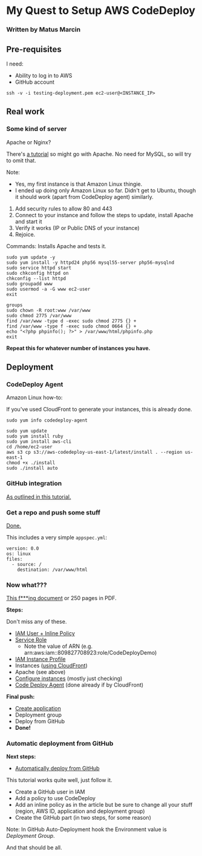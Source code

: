 # My Quest to Setup AWS CodeDeploy

### Written by Matus Marcin

## Pre-requisites

I need:

* Ability to log in to AWS
* GitHub account

```
ssh -v -i testing-deployment.pem ec2-user@<INSTANCE_IP>
```

## Real work

### Some kind of server

Apache or Nginx?

There's [a tutorial](http://docs.aws.amazon.com/AWSEC2/latest/UserGuide/install-LAMP.html) so might go with Apache. No need for MySQL, so will try to omit that.

Note: 

* Yes, my first instance is that Amazon Linux thingie.
* I ended up doing only Amazon Linux so far. Didn't get to Ubuntu, though it should work (apart from CodeDeploy agent) similarly.

1. Add security rules to allow 80 and 443
2. Connect to your instance and follow the steps to update, install Apache and start it
3. Verify it works (IP or Public DNS of your instance)
4. Rejoice.

Commands: Installs Apache and tests it.

```
sudo yum update -y
sudo yum install -y httpd24 php56 mysql55-server php56-mysqlnd
sudo service httpd start
sudo chkconfig httpd on
chkconfig --list httpd
sudo groupadd www
sudo usermod -a -G www ec2-user
exit

groups
sudo chown -R root:www /var/www
sudo chmod 2775 /var/www
find /var/www -type d -exec sudo chmod 2775 {} +
find /var/www -type f -exec sudo chmod 0664 {} +
echo "<?php phpinfo(); ?>" > /var/www/html/phpinfo.php
exit

```

**Repeat this for whatever number of instances you have.**

## Deployment

### CodeDeploy Agent

Amazon Linux how-to:

If you've used CloudFront to generate your instances, this is already done.

```
sudo yum info codedeploy-agent
```

```
sudo yum update
sudo yum install ruby
sudo yum install aws-cli
cd /home/ec2-user
aws s3 cp s3://aws-codedeploy-us-east-1/latest/install . --region us-east-1
chmod +x ./install
sudo ./install auto

```

### GitHub integration

[As outlined in this tutorial.](http://docs.aws.amazon.com/codedeploy/latest/userguide/github-integ-tutorial.html)

### Get a repo and push some stuff

[Done.](https://github.com/matusmarcin/aws-codedeploy-simpleton)

This includes a very simple `appspec.yml`:

```
version: 0.0
os: linux
files:
  - source: /
    destination: /var/www/html
```

### Now what???

[This f***ing document](http://docs.aws.amazon.com/codedeploy/latest/userguide/how-to-create-service-role.html) or 250 pages in PDF.

**Steps:**

Don't miss any of these.

* [IAM User + Inline Policy](http://docs.aws.amazon.com/codedeploy/latest/userguide/getting-started-setup.html)
* [Service Role](http://docs.aws.amazon.com/codedeploy/latest/userguide/how-to-create-service-role.html)
	* Note the value of ARN (e.g. arn:aws:iam::809827708923:role/CodeDeployDemo)
* [IAM Instance Profile](http://docs.aws.amazon.com/codedeploy/latest/userguide/how-to-create-iam-instance-profile.html)
* Instances ([using CloudFront](http://docs.aws.amazon.com/codedeploy/latest/userguide/how-to-use-cloud-formation-template.html#how-to-use-cloud-formation-template-console))
* Apache (see above)
* [Configure instances](http://docs.aws.amazon.com/codedeploy/latest/userguide/how-to-configure-existing-instance.html) (mostly just checking)
* [Code Deploy Agent](http://docs.aws.amazon.com/codedeploy/latest/userguide/how-to-run-agent.html) (done already if by CloudFront)

**Final push:**

* [Create application](http://docs.aws.amazon.com/codedeploy/latest/userguide/how-to-create-application.html)
* Deployment group
* Deploy from GitHub
* **Done!**

### Automatic deployment from GitHub

**Next steps:**

* [Automatically deploy from GitHub](http://blogs.aws.amazon.com/application-management/post/Tx33XKAKURCCW83/Automatically-Deploy-from-GitHub-Using-AWS-CodeDeploy)

This tutorial works quite well, just follow it.

* Create a GitHub user in IAM
* Add a policy to use CodeDeploy
* Add an inline policy as in the article but be sure to change all your stuff (region, AWS ID, application and deployment group)
* Create the GitHub part (in two steps, for some reason)

Note: In GitHub Auto-Deployment hook the Environment value is *Deployment Group*.

And that should be all.
